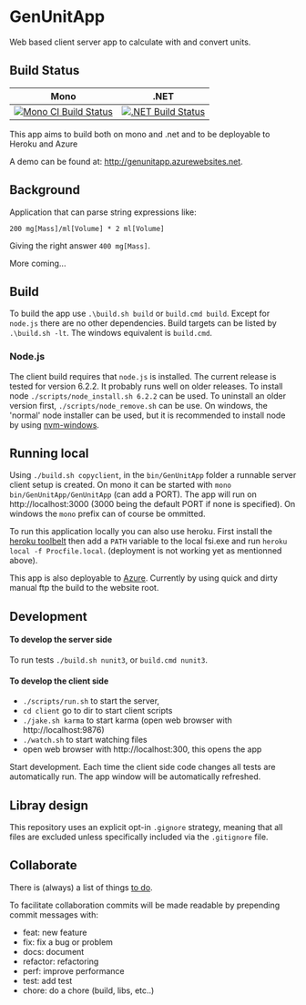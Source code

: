 # GenUnitApp
Web based client server app to calculate with and convert units.

## Build Status

Mono | .NET |
---- | ---- |
[![Mono CI Build Status](https://img.shields.io/travis/halcwb/GenUnitApp/master.svg)](https://travis-ci.org/halcwb/GenUnitApp) | [![.NET Build Status](https://img.shields.io/appveyor/ci/halcwb/GenUnitApp/master.svg)](https://ci.appveyor.com/project/halcwb/GenUnitApp)

This app aims to build both on mono and .net and to be deployable to Heroku and Azure

A demo can be found at: http://genunitapp.azurewebsites.net.

## Background
Application that can parse string expressions like: </br>

`200 mg[Mass]/ml[Volume] * 2 ml[Volume]` </br>

Giving the right answer `400 mg[Mass]`.

More coming...

## Build

To build the app use `.\build.sh build` or `build.cmd build`. Except for
`node.js` there are no other dependencies. Build targets can be listed by
`.\build.sh -lt`. The windows equivalent is `build.cmd`.

### Node.js
The client build requires that `node.js` is installed. The current release
is tested for version 6.2.2. It probably runs well on older releases. To
install node `./scripts/node_install.sh 6.2.2` can be used. To uninstall an older
version first, `./scripts/node_remove.sh` can be use. On windows, the 'normal'
node installer can be used, but it is recommended to install node by using
[nvm-windows](https://github.com/coreybutler/nvm-windows).

## Running local

Using `./build.sh copyclient`, in the `bin/GenUnitApp` folder a runnable server client setup is created. On mono it can
be started with `mono bin/GenUnitApp/GenUnitApp` (can add a PORT). The app will run on http://localhost:3000 (3000 being the
default PORT if none is specified). On windows the `mono` prefix can of course be ommitted.

To run this application locally you can also use heroku. First install the [heroku toolbelt](https://toolbelt.heroku.com/) then add a `PATH` variable to the local fsi.exe and run
`heroku local -f Procfile.local`. (deployment is not working yet as mentionned above).

This app is also deployable to [Azure](https://genunitapp.azurewebsites.net/). Currently by using quick and dirty manual ftp the build to the website root.

## Development

#### To develop the server side

To run tests `./build.sh nunit3`, or `build.cmd nunit3`.

#### To develop the client side

* `./scripts/run.sh` to start the server,
* `cd client` go to dir to start client scripts
* `./jake.sh karma` to start karma (open web browser with http://localhost:9876)
* `./watch.sh` to start watching files
* open web browser with http://localhost:300, this opens the app

Start development. Each time the client side code changes all tests are automatically run. The app window will be
automatically refreshed.

## Libray design
This repository uses an explicit opt-in `.gignore` strategy, meaning that all files are excluded unless specifically included via the `.gitignore` file.

## Collaborate
There is (always) a list of things [to do](https://github.com/halcwb/GenUnitApp/blob/master/ToDo.md).

To facilitate collaboration commits will be made readable by prepending
commit messages with:

- feat: new feature
- fix: fix a bug or problem
- docs: document
- refactor: refactoring
- perf: improve performance
- test: add test
- chore: do a chore (build, libs, etc..)
